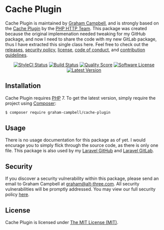 Cache Plugin
============

Cache Plugin is maintained by [Graham Campbell](https://github.com/GrahamCampbell), and is strongly based on the [Cache Plugin](https://github.com/php-http/cache-plugin) by the [PHP HTTP Team](http://php-http.org/). This package was created because the original implemenation needed tweaking for my GitHub package, and now I need to share the code with my new GitLab package, thus I have extracted this single class here. Feel free to check out the [releases](https://github.com/GrahamCampbell/Cache-Plugin/releases), [security policy](https://github.com/GrahamCampbell/Cache-Plugin/security/policy), [license](LICENSE), [code of conduct](.github/CODE_OF_CONDUCT.md), and [contribution guidelines](.github/CONTRIBUTING.md).

<p align="center">
<a href="https://styleci.io/repos/125631490"><img src="https://styleci.io/repos/125631490/shield" alt="StyleCI Status"></img></a>
<a href="https://travis-ci.org/GrahamCampbell/Cache-Plugin"><img src="https://img.shields.io/travis/GrahamCampbell/Cache-Plugin/master.svg?style=flat-square" alt="Build Status"></img></a>
<a href="https://scrutinizer-ci.com/g/GrahamCampbell/Cache-Plugin"><img src="https://img.shields.io/scrutinizer/g/GrahamCampbell/Cache-Plugin.svg?style=flat-square" alt="Quality Score"></img></a>
<a href="LICENSE"><img src="https://img.shields.io/badge/license-MIT-brightgreen.svg?style=flat-square" alt="Software License"></img></a>
<a href="https://github.com/GrahamCampbell/Cache-Plugin/releases"><img src="https://img.shields.io/github/release/GrahamCampbell/Cache-Plugin.svg?style=flat-square" alt="Latest Version"></img></a>
</p>


## Installation

Cache Plugin requires [PHP](https://php.net) 7. To get the latest version, simply require the project using [Composer](https://getcomposer.org):

```bash
$ composer require graham-campbell/cache-plugin
```


## Usage

There is no usage documentation for this package as of yet. I would encurage you to simply flick through the source code, as there is only one file. This package is also used by my [Laravel GitHub](https://github.com/GrahamCampbell/Laravel-GitHub) and [Laravel GitLab](https://github.com/GrahamCampbell/Laravel-GitLab).


## Security

If you discover a security vulnerability within this package, please send an email to Graham Campbell at graham@alt-three.com. All security vulnerabilities will be promptly addressed. You may view our full security policy [here](https://github.com/GrahamCampbell/Cache-Plugin/security/policy).


## License

Cache Plugin is licensed under [The MIT License (MIT)](LICENSE).

